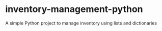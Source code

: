 # inventory-management-python
A simple Python project to manage inventory using lists and dictionaries
